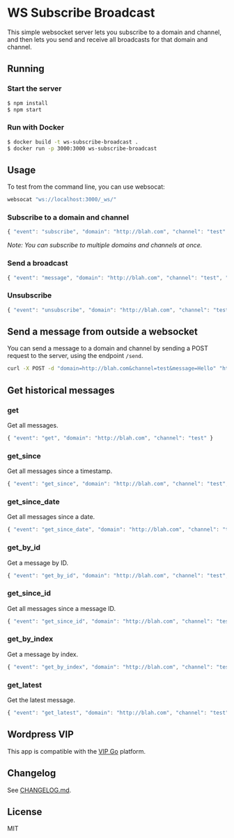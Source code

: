 # WS Subscribe Broadcast

This simple websocket server lets you subscribe to a domain and channel, and then lets you send and receive all broadcasts for that domain and channel. 

## Running

### Start the server

```bash
$ npm install
$ npm start
```

### Run with Docker

```bash
$ docker build -t ws-subscribe-broadcast .
$ docker run -p 3000:3000 ws-subscribe-broadcast
```

## Usage

To test from the command line, you can use websocat:

```bash
websocat "ws://localhost:3000/_ws/"
```

### Subscribe to a domain and channel

```javascript
{ "event": "subscribe", "domain": "http://blah.com", "channel": "test" }
```

_Note: You can subscribe to multiple domains and channels at once._

### Send a broadcast

```javascript
{ "event": "message", "domain": "http://blah.com", "channel": "test", "message": "blah" }
```

### Unsubscribe

```javascript
{ "event": "unsubscribe", "domain": "http://blah.com", "channel": "test" }
```

## Send a message from outside a websocket

You can send a message to a domain and channel by sending a POST request to the server, using the endpoint `/send`.

```bash
curl -X POST -d "domain=http://blah.com&channel=test&message=Hello" "http://localhost:3000/send"
```

## Get historical messages

### get

Get all messages.

```javascript
{ "event": "get", "domain": "http://blah.com", "channel": "test" }
```

### get_since

Get all messages since a timestamp.

```javascript
{ "event": "get_since", "domain": "http://blah.com", "channel": "test", "since": "1577836800000" }
```

### get_since_date

Get all messages since a date.

```javascript
{ "event": "get_since_date", "domain": "http://blah.com", "channel": "test", "since": "2020-01-01" }
```

### get_by_id

Get a message by ID.

```javascript
{ "event": "get_by_id", "domain": "http://blah.com", "channel": "test", "id": "644005ae9dfd5ec3247d163a" }
```

### get_since_id

Get all messages since a message ID.

```javascript
{ "event": "get_since_id", "domain": "http://blah.com", "channel": "test", "since_id": "644007857a34daaf6c82b942" }
```

### get_by_index

Get a message by index.

```javascript
{ "event": "get_by_index", "domain": "http://blah.com", "channel": "test", "index": 1 }
```

### get_latest

Get the latest message.

```javascript
{ "event": "get_latest", "domain": "http://blah.com", "channel": "test" }
```

## Wordpress VIP

This app is compatible with the [VIP Go](https://wpvip.com/documentation/vip-go/) platform.

## Changelog

See [CHANGELOG.md](CHANGELOG.md).

## License

MIT
